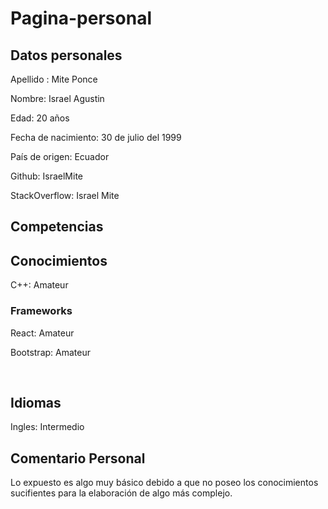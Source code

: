 # Pagina-personal
<html lang="en">
<head>
    <meta charset="UTF-8">
    <meta name="viewport" content="width=device-width, initial-scale=1.0">
    <meta http-equiv="X-UA-Compatible" content="ie=edge">
    <link rel="stylesheet" href="./styles/main.css">
    <title>Pagina Personal</title>
</head>
<body>
    <!-- <header>
        <div class="header">
            <ul>
                <li><a href="">Datos personales</a></li>
                <li><a href="">Competencias</a></li>
                <li><a href="">Conoce más</a></li>
            </ul>
        </div>
    </header> -->
    <section>
        <div class="body">
            <h1>Datos personales</h1>  
            <div class="data">  
                <div class="info">
                    <p>Apellido : Mite Ponce</p>    
                    <p>Nombre: Israel Agustin</p> 		
                    <p>Edad: 20 años</p>		
                    <p>Fecha de nacimiento: 30 de julio del 1999</p>
                    <p>País de origen: Ecuador</p> 
                    <p>Github: IsraelMite</p>   
                    <p>StackOverflow: Israel Mite</p>
                </div>
            </div>
            <h1>Competencias</h1> 				
            <div class="split">
                <h2>Conocimientos</h2>			
                <div class="split">							
                    <p> C++: Amateur</p>	                   		
                </div>
                <div class="split">
                    <h3>Frameworks</h3>
                    <p>React: Amateur</p>
                    <p>Bootstrap: Amateur</p><br>
                </div>
                <h2>Idiomas</h2>
                <p>Ingles: Intermedio</p>               
            </div>
        </div>
        <h1>Comentario Personal</h1> 				
            <div class="split">
                <p>Lo expuesto es algo muy básico debido a que no poseo los conocimientos sucifientes para la elaboración de algo más complejo.</p>
                
       
</body>
</html>
